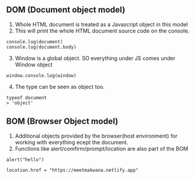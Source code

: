 ## DOM (Document object model)

1. Whole HTML document is treated as a Javascript object in this model
2. This will print the whole HTML document source code on the console.
```
console.log(document)
console.log(document.body)
```
3. Window is a global object. SO everything under JS comes under Window object
```
window.console.log(window)
```
4. The type can be seen as object too.
```
typeof document
> 'object'
```

## BOM (Browser Object model)

1. Additional objects provided by the browser(host environment) for working with everything ecept the document.
2. Functions like alert/comfirm/prompt/location are also part of the BOM
```
alert("hello")

location.href = "https://meetmakwana.netlify.app"
```

